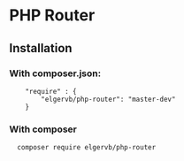 # PHP Router 

## Installation

### With composer.json:

```
	"require" : {
		"elgervb/php-router": "master-dev"
	}
```

### With composer
```
  composer require elgervb/php-router
```
